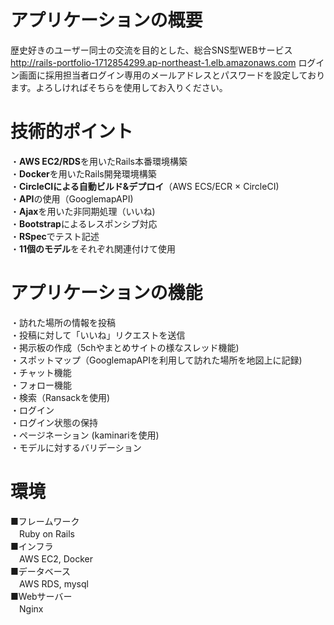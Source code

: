# アプリケーションの概要
歴史好きのユーザー同士の交流を目的とした、総合SNS型WEBサービス  
http://rails-portfolio-1712854299.ap-northeast-1.elb.amazonaws.com
ログイン画面に採用担当者ログイン専用のメールアドレスとパスワードを設定しております。よろしければそちらを使用してお入りください。

# 技術的ポイント
・**AWS EC2/RDS**を用いたRails本番環境構築  
・**Docker**を用いたRails開発環境構築  
・**CircleCIによる自動ビルド&デプロイ**（AWS ECS/ECR × CircleCI)  
・**API**の使用（GooglemapAPI)  
・**Ajax**を用いた非同期処理（いいね)  
・**Bootstrap**によるレスポンシブ対応  
・**RSpec**でテスト記述  
・**11個のモデル**をそれぞれ関連付けて使用  

# アプリケーションの機能
・訪れた場所の情報を投稿  
・投稿に対して「いいね」リクエストを送信  
・掲示板の作成（5chやまとめサイトの様なスレッド機能)  
・スポットマップ（GooglemapAPIを利用して訪れた場所を地図上に記録)  
・チャット機能  
・フォロー機能  
・検索（Ransackを使用)  
・ログイン  
・ログイン状態の保持  
・ページネーション (kaminariを使用)  
・モデルに対するバリデーション  

# 環境
■フレームワーク  
　Ruby on Rails  
■インフラ  
　AWS EC2, Docker  
■データベース  
　AWS RDS, mysql  
■Webサーバー  
　Nginx  
